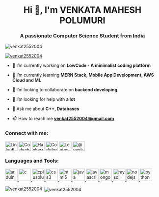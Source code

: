 <h1 align="center">Hi 👋, I'm VENKATA MAHESH POLUMURI</h1>
<h3 align="center">A passionate Computer Science Student from India</h3>

<p align="left"> <img src="https://komarev.com/ghpvc/?username=venkat2552004&label=Profile%20views&color=0e75b6&style=flat" alt="venkat2552004" /> </p>

<p align="left"> <a href="https://github.com/ryo-ma/github-profile-trophy"><img src="https://github-profile-trophy.vercel.app/?username=venkat2552004" alt="venkat2552004" /></a> </p>

- 🔭 I’m currently working on **LowCode - A minimalist coding platform**

- 🌱 I’m currently learning **MERN Stack, Mobile App Development, AWS Cloud and ML**

- 👯 I’m looking to collaborate on **backend developing**

- 🤝 I’m looking for help with **a lot**

- 💬 Ask me about **C++, Databases**

- 📫 How to reach me **venkat2552004@gmail.com**

<!-- - ⚡ Fun fact **I confessed to my c-r-u-s-h** -->

<h3 align="left">Connect with me:</h3>
<p align="left">
<a href="https://linkedin.com/in/venkat2552004/" target="blank"><img align="center" src="https://logospng.org/download/linkedin/logo-linkedin-icon-1024.png" alt="LinkedIn" height="30" width="40" /></a>
<a href="https://www.codechef.com/users/venkat2552004" target="blank"><img align="center" src="https://vinitshahdeo.github.io/CodeChef-VIT-Website/img/about/logo.jpeg" alt="Codechef" height="30" width="40" /></a>
<a href="https://www.hackerrank.com/venkat2552004" target="blank"><img align="center" src="https://gdm-catalog-fmapi-prod.imgix.net/ProductLogo/8b9fc1fa-bb42-45c6-957b-3b6611c542f1.png?ixlib=react-9.0.3&ch=Width%2CDPR&auto=format&w=4088" alt="Hackerrank" height="30" width="40" /></a>
<a href="https://codeforces.com/profile/venkat2552004" target="blank"><img align="center" src="https://wargraver.github.io/Portfolio/images/codeforces_logo.jpg" alt="Codeforces" height="30" width="40" /></a>
<a href="https://www.leetcode.com/venkat2552004" target="blank"><img align="center" src="https://coderaky.com/images/icons/leetcode.png" alt="Leetcode" height="30" width="40" /></a>
<a href="https://www.hackerearth.com/@venkat2552004" target="blank"><img align="center" src="https://images.saasworthy.com/tr:w-200,h-0/hackerearth_9253_logo_1596603366_wm6ce.png" alt="@venkat2552004" height="30" width="40" /></a>
</p>

<h3 align="left">Languages and Tools:</h3>
<p align="left"> <a href="https://www.arduino.cc/" target="_blank" rel="noreferrer"> <img src="https://cdn.worldvectorlogo.com/logos/arduino-1.svg" alt="arduino" width="40" height="40"/> </a> <a href="https://www.cprogramming.com/" target="_blank" rel="noreferrer"> <img src="https://external-content.duckduckgo.com/iu/?u=https%3A%2F%2Fwww.britefish.net%2Fwp-content%2Fuploads%2F2019%2F07%2Flogo-c-1.png&f=1&nofb=1&ipt=45374bf1048e7da3b44624bbcc9119cc9649a5c3f48701647b4e938acd6cac5d&ipo=images" alt="c" width="40" height="40"/> </a> <a href="https://www.w3schools.com/cpp/" target="_blank" rel="noreferrer"> <img src="https://clipground.com/images/cpp-logo-clipart-5.jpg" alt="cplusplus" width="40" height="40"/> </a> <a href="https://www.w3schools.com/css/" target="_blank" rel="noreferrer"> <img src="https://www.pinpng.com/pngs/m/304-3046108_css3-logo-logos-css3-hd-png-download.png" alt="css3" width="40" height="40"/> </a> <a href="https://www.w3.org/html/" target="_blank" rel="noreferrer"> <img src="https://pathowe.co.uk/wp-content/uploads/2017/02/HTML5.png" alt="html5" width="40" height="40"/> </a> <a href="https://www.java.com" target="_blank" rel="noreferrer"> <img src="http://www.diapason-info.com/wp-content/uploads/2014/07/java-logo-e1405625638583.png" alt="java" width="40" height="40"/> </a> <a href="https://developer.mozilla.org/en-US/docs/Web/JavaScript" target="_blank" rel="noreferrer"> <img src="https://clipground.com/images/logo-javascript-clipart-1.jpg" alt="javascript" width="40" height="40"/> </a> <a href="https://www.mongodb.com/" target="_blank" rel="noreferrer"> <img src="http://pluspng.com/img-png/mongodb-png--1000.png" alt="mongodb" width="40" height="40"/> </a> <a href="https://www.mysql.com/" target="_blank" rel="noreferrer"> <img src="http://sqlbackupandftp.com/blog/wp-content/uploads/2015/01/mysql-logo_2800x2800_pixels1.png" alt="mysql" width="40" height="40"/> </a> <a href="https://nodejs.org" target="_blank" rel="noreferrer"> <img src="http://www.mindrops.com/images/nodejs-image.png" alt="nodejs" width="40" height="40"/> </a> <a href="https://www.python.org" target="_blank" rel="noreferrer"> <img src="https://ojt.com/wp-content/uploads/2021/08/python-programming-language.png" alt="python" width="40" height="40"/> </a> </p>

<p><img align="left" src="https://github-readme-stats.vercel.app/api/top-langs?username=venkat2552004&show_icons=true&locale=en&layout=compact" alt="venkat2552004" /></p>

<p>&nbsp;<img align="center" src="https://github-readme-stats.vercel.app/api?username=venkat2552004&show_icons=true&locale=en" alt="venkat2552004" /></p>
